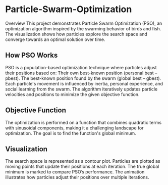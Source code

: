 # Particle-Swarm-Optimization
Overview
This project demonstrates Particle Swarm Optimization (PSO), an optimization algorithm inspired by the swarming behavior of birds and fish. The visualization shows how particles explore the search space and converge towards an optimal solution over time.

## How PSO Works
PSO is a population-based optimization technique where particles adjust their positions based on:
Their own best-known position (personal best – pbest).
The best-known position found by the swarm (global best – gbest).
Each particle's movement is influenced by inertia, personal experience, and social learning from the swarm. The algorithm iteratively updates particle velocities and positions to minimize the given objective function.

## Objective Function
The optimization is performed on a function that combines quadratic terms with sinusoidal components, making it a challenging landscape for optimization. The goal is to find the function's global minimum.

## Visualization
The search space is represented as a contour plot.
Particles are plotted as moving points that update their positions at each iteration.
The true global minimum is marked to compare PSO’s performance.
The animation illustrates how particles adjust their positions over multiple iterations.
